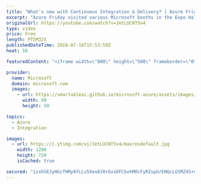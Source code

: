 ```yaml
---
title: "What's new with Continuous Integration & Delivery? | Azure Friday at Build 2018"
excerpt: "Azure Friday visited various Microsoft booths in the Expo Hall at Build 2018 to learn what's new. In this episode, Donovan Brown chats with Abel Wang about continuous integration/continuous delivery (CI/CD).  For more information, see:  • DevOps Resource Center https://aka.ms/azfr/432/01  • Visual Studio"
originalUrl: https://youtube.com/watch?v=JetLUCNT5v4
type: video
price: Free
length: PT5M32S
publishedDateTime: 2018-07-16T15:53:59Z
heat: 50

featuredContent: "<iframe width=\"800\" height=\"500\" frameborder=\"0\" src=\"https://www.youtube.com/embed/JetLUCNT5v4\" allow=\"accelerometer; autoplay; encrypted-media; gyroscope; picture-in-picture\" allowfullscreen></iframe>"

provider:
  name: Microsoft
  domain: microsoft.com
  images:
    - url: https://smartableai.github.io/microsoft-azure/assets/images/organizations/microsoft.com-50x50.jpg
      width: 50
      height: 50

topics:
  - Azure
  - Integration

images:
  - url: https://i.ytimg.com/vi/JetLUCNT5v4/maxresdefault.jpg
    width: 1280
    height: 720
    isCached: true

secured: "izxh5EJyHGcfHMy0fLLv5Xeo8J0rGxsDFCbxhMOcFyRZspU/ENQcLG5MZ4S+qiLz0sCHViBNizB/DqMVWv6QpFgj/xrDfTm0nxMquP4sChgYoCrawPMqbL7d+dfTe1OBCgO5jy26u+LcarjcOy/ovqJtdzlN64VwrB6DFgxF0Vmln6XSbwriCmyDn/AzCVU8TPPHnKrarT/Tht805/s/tdGSAyNmCnOKYIOgicAsFmVNFSxJq+7UjsEpfiTpDHWdRNVg1UgDLpNEq98isvhzSEJ2qrZkiSJTwItLDNSF2VsHlKzFGSzY61vbVFpUcSPfZVqGDBGJbvWKbZ6+yXjzjpwYdRTBkLtujrrazyBhz3njb6Uim42umkB50MJmLu8mEcpK7L6PrQT4Nkdrnl4uDojIBqey2OWdMQf+PHFU/F8=;cYhmOLvbOhPXVhOl6NewBQ=="
---
```


